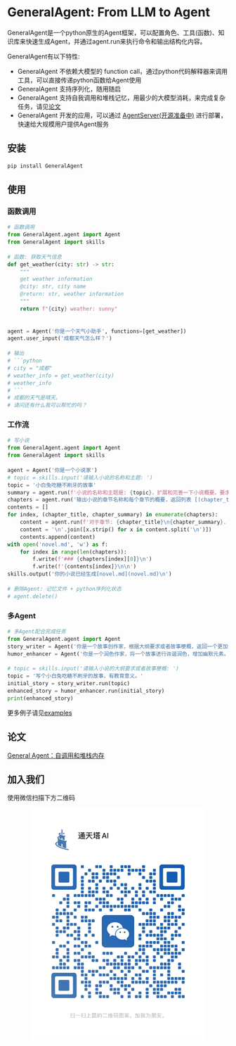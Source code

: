 # GeneralAgent: From LLM to Agent

GeneralAgent是一个python原生的Agent框架，可以配置角色、工具(函数)、知识库来快速生成Agent，并通过agent.run来执行命令和输出结构化内容。

GeneralAgent有以下特性:

* GeneralAgent 不依赖大模型的 function call，通过python代码解释器来调用工具，可以直接传递python函数给Agent使用
* GeneralAgent 支持序列化，随用随启
* GeneralAgent 支持自我调用和堆栈记忆，用最少的大模型消耗，来完成复杂任务，请见[论文](./docs/paper/General_Agent__Self_Call_And_Stack_Memory.pdf)
* GeneralAgent 开发的应用，可以通过 [AgentServer(开源准备中)](https://github.com/CosmosShadow/AgentServer) 进行部署，快速给大规模用户提供Agent服务


## 安装

```bash
pip install GeneralAgent
```



## 使用

### 函数调用

```python
# 函数调用
from GeneralAgent.agent import Agent
from GeneralAgent import skills

# 函数: 获取天气信息
def get_weather(city: str) -> str:
    """
    get weather information
    @city: str, city name
    @return: str, weather information
    """
    return f"{city} weather: sunny"


agent = Agent('你是一个天气小助手', functions=[get_weather])
agent.user_input('成都天气怎么样？')

# 输出
# ```python
# city = "成都"
# weather_info = get_weather(city)
# weather_info
# ```
# 成都的天气是晴天。
# 请问还有什么我可以帮忙的吗？
```



### 工作流

```python
# 写小说
from GeneralAgent.agent import Agent
from GeneralAgent import skills

agent = Agent('你是一个小说家')
# topic = skills.input('请输入小说的名称和主题: ')
topic = '小白兔吃糖不刷牙的故事'
summary = agent.run(f'小说的名称和主题是: {topic}，扩展和完善一下小说概要。要求具备文艺性、教育性、娱乐性。', return_type=str)
chapters = agent.run('输出小说的章节名称和每个章节的概要，返回列表 [(chapter_title, chapter_summary), ....]', return_type=list)
contents = []
for index, (chapter_title, chapter_summary) in enumerate(chapters):
    content = agent.run(f'对于章节: {chapter_title}\n{chapter_summary}. \n输出章节的详细内容，注意只返回内容，不要标题。', return_type=str)
    content = '\n'.join([x.strip() for x in content.split('\n')])
    contents.append(content)
with open('novel.md', 'w') as f:
    for index in range(len(chapters)):
        f.write(f'### {chapters[index][0]}\n')
        f.write(f'{contents[index]}\n\n')
skills.output('你的小说已经生成[novel.md](novel.md)\n')

# 删除Agent: 记忆文件 + python序列化状态
# agent.delete()
```

### 多Agent

```python
# 多Agent配合完成任务
from GeneralAgent.agent import Agent
story_writer = Agent('你是一个故事创作家，根据大纲要求或者故事梗概，返回一个更加详细的故事内容。')
humor_enhancer = Agent('你是一个润色作家，将一个故事进行诙谐润色，增加幽默元素。直接输出润色后的故事，不用python代码来实现。')

# topic = skills.input('请输入小说的大纲要求或者故事梗概: ')
topic = '写个小白兔吃糖不刷牙的故事，有教育意义。'
initial_story = story_writer.run(topic)
enhanced_story = humor_enhancer.run(initial_story)
print(enhanced_story)
```

更多例子请见[examples](./examples)



## 论文

[General Agent：自调用和堆栈内存](./docs/paper/General_Agent__Self_Call_And_Stack_Memory.pdf)



## 加入我们

使用微信扫描下方二维码

<p align="center">
<img src="./docs/images/wechat.jpg" alt="wechat" width=400/>
</p>